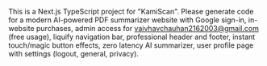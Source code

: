 <!-- Use this file to provide workspace-specific custom instructions to Copilot. For more details, visit https://code.visualstudio.com/docs/copilot/copilot-customization#_use-a-githubcopilotinstructionsmd-file -->

This is a Next.js TypeScript project for "KamiScan". Please generate code for a modern AI-powered PDF summarizer website with Google sign-in, in-website purchases, admin access for vaivhavchauhan2162003@gmail.com (free usage), liquify navigation bar, professional header and footer, instant touch/magic button effects, zero latency AI summarizer, user profile page with settings (logout, general, privacy).
